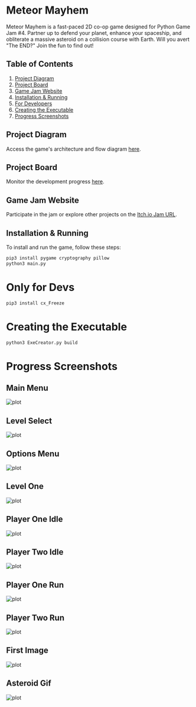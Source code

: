# Meteor Mayhem

Meteor Mayhem is a fast-paced 2D co-op game designed for Python Game Jam #4. Partner up to defend your planet, enhance your spaceship, and obliterate a massive asteroid on a collision course with Earth. Will you avert "The END?" Join the fun to find out!

## Table of Contents
1. [Project Diagram](#project-diagram)
2. [Project Board](#project-board)
3. [Game Jam Website](#game-jam-website)
4. [Installation & Running](#installation--running)
5. [For Developers](#for-developers)
6. [Creating the Executable](#creating-the-executable)
7. [Progress Screenshots](#progress-screenshots)

## Project Diagram
Access the game's architecture and flow diagram [here](https://app.diagrams.net/#G1nsLd9JeE7rMO8jwjvZlMnjNApgCc7dCh).

## Project Board
Monitor the development progress [here](https://github.com/users/marcelo-rg/projects/2/views/2).

## Game Jam Website
Participate in the jam or explore other projects on the [Itch.io Jam URL](https://itch.io/jam/python-game-jam-4).

## Installation & Running
To install and run the game, follow these steps:

```bash
pip3 install pygame cryptography pillow
python3 main.py
```

# Only for Devs
```bash
pip3 install cx_Freeze
```

# Creating the Executable
```bash
python3 ExeCreator.py build
```

**Progress Screenshots**
======
## Main Menu
![plot](./progress/main_Menu.png)

## Level Select
![plot](./progress/level_select.png)

## Options Menu
![plot](./progress/Options_Menu.png)

## Level One
![plot](./progress/level_one.png)

## Player One Idle
![plot](./progress/p1-idle.gif)

## Player Two Idle
![plot](./progress/p2-idle.gif)

## Player One Run
![plot](./progress/p1-run.gif)

## Player Two Run
![plot](./progress/p2-run.gif)

## First Image
![plot](./progress/first-image.png)

## Asteroid Gif
![plot](./progress/asteroid.gif)
